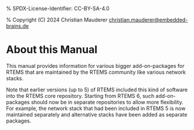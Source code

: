 % SPDX-License-Identifier: CC-BY-SA-4.0

% Copyright (C) 2024 Christian Mauderer <christian.mauderer@embedded-brains.de>

# About this Manual

This manual provides information for various bigger add-on-packages for RTEMS
that are maintained by the RTEMS community like various network stacks.

Note that earlier versions (up to 5) of RTEMS included this kind of software
into the RTEMS core repository. Starting from RTEMS 6, such add-on-packages
should now be in separate repositories to allow more flexibility. For example,
the network stack that had been included in RTEMS 5 is now maintained
separately and alternative stacks have been added as separate packages.
